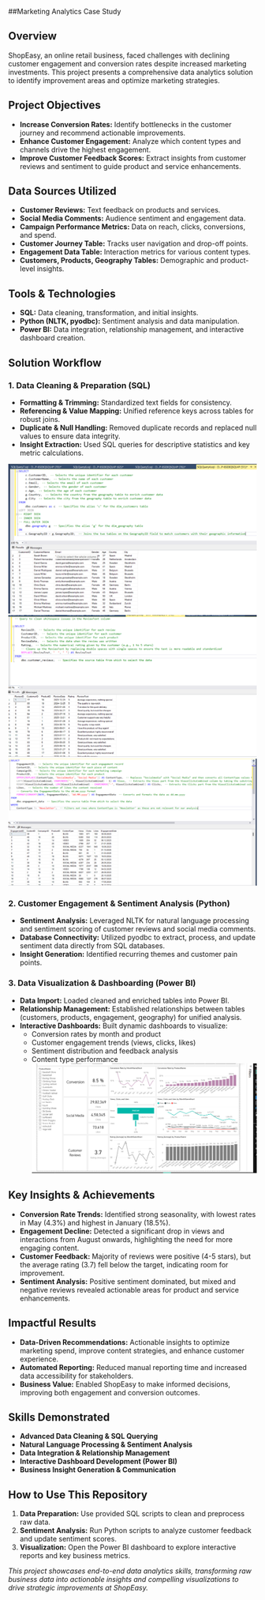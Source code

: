 ##Marketing Analytics Case Study

## Overview

ShopEasy, an online retail business, faced challenges with declining customer engagement and conversion rates despite increased marketing investments. This project presents a comprehensive data analytics solution to identify improvement areas and optimize marketing strategies.

## Project Objectives

- **Increase Conversion Rates:** Identify bottlenecks in the customer journey and recommend actionable improvements.
- **Enhance Customer Engagement:** Analyze which content types and channels drive the highest engagement.
- **Improve Customer Feedback Scores:** Extract insights from customer reviews and sentiment to guide product and service enhancements.


## Data Sources Utilized

- **Customer Reviews:** Text feedback on products and services.
- **Social Media Comments:** Audience sentiment and engagement data.
- **Campaign Performance Metrics:** Data on reach, clicks, conversions, and spend.
- **Customer Journey Table:** Tracks user navigation and drop-off points.
- **Engagement Data Table:** Interaction metrics for various content types.
- **Customers, Products, Geography Tables:** Demographic and product-level insights.


## Tools \& Technologies

- **SQL:** Data cleaning, transformation, and initial insights.
- **Python (NLTK, pyodbc):** Sentiment analysis and data manipulation.
- **Power BI:** Data integration, relationship management, and interactive dashboard creation.


## Solution Workflow

### 1. Data Cleaning \& Preparation (SQL)

- **Formatting \& Trimming:** Standardized text fields for consistency.
- **Referencing \& Value Mapping:** Unified reference keys across tables for robust joins.
- **Duplicate \& Null Handling:** Removed duplicate records and replaced null values to ensure data integrity.
- **Insight Extraction:** Used SQL queries for descriptive statistics and key metric calculations.

![SQL QUERY WITH RESULT1](https://github.com/itsshresth/variousda-ds/blob/master/marketing_analysis/sql%20results/Screenshot%202025-07-11%20142916.png)
![SQL QUERY WITH RESULT2](https://github.com/itsshresth/variousda-ds/blob/master/marketing_analysis/sql%20results/Screenshot%202025-07-11%20142930.png)
![SQL QUERY WITH RESULT3](https://github.com/itsshresth/variousda-ds/blob/master/marketing_analysis/sql%20results/Screenshot%202025-07-11%20142943.png)

### 2. Customer Engagement \& Sentiment Analysis (Python)

- **Sentiment Analysis:** Leveraged NLTK for natural language processing and sentiment scoring of customer reviews and social media comments.
- **Database Connectivity:** Utilized pyodbc to extract, process, and update sentiment data directly from SQL databases.
- **Insight Generation:** Identified recurring themes and customer pain points.


### 3. Data Visualization \& Dashboarding (Power BI)

- **Data Import:** Loaded cleaned and enriched tables into Power BI.
- **Relationship Management:** Established relationships between tables (customers, products, engagement, geography) for unified analysis.
- **Interactive Dashboards:** Built dynamic dashboards to visualize:
    - Conversion rates by month and product
    - Customer engagement trends (views, clicks, likes)
    - Sentiment distribution and feedback analysis
    - Content type performance
![BI DASHBOARD](https://github.com/itsshresth/variousda-ds/blob/master/marketing_analysis/Screenshot%202025-07-11%20153731.png)


## Key Insights \& Achievements

- **Conversion Rate Trends:** Identified strong seasonality, with lowest rates in May (4.3%) and highest in January (18.5%).
- **Engagement Decline:** Detected a significant drop in views and interactions from August onwards, highlighting the need for more engaging content.
- **Customer Feedback:** Majority of reviews were positive (4-5 stars), but the average rating (3.7) fell below the target, indicating room for improvement.
- **Sentiment Analysis:** Positive sentiment dominated, but mixed and negative reviews revealed actionable areas for product and service enhancements.


## Impactful Results

- **Data-Driven Recommendations:** Actionable insights to optimize marketing spend, improve content strategies, and enhance customer experience.
- **Automated Reporting:** Reduced manual reporting time and increased data accessibility for stakeholders.
- **Business Value:** Enabled ShopEasy to make informed decisions, improving both engagement and conversion outcomes.


## Skills Demonstrated

- **Advanced Data Cleaning \& SQL Querying**
- **Natural Language Processing \& Sentiment Analysis**
- **Data Integration \& Relationship Management**
- **Interactive Dashboard Development (Power BI)**
- **Business Insight Generation \& Communication**


## How to Use This Repository

1. **Data Preparation:** Use provided SQL scripts to clean and preprocess raw data.
2. **Sentiment Analysis:** Run Python scripts to analyze customer feedback and update sentiment scores.
3. **Visualization:** Open the Power BI dashboard to explore interactive reports and key business metrics.

*This project showcases end-to-end data analytics skills, transforming raw business data into actionable insights and compelling visualizations to drive strategic improvements at ShopEasy.*
